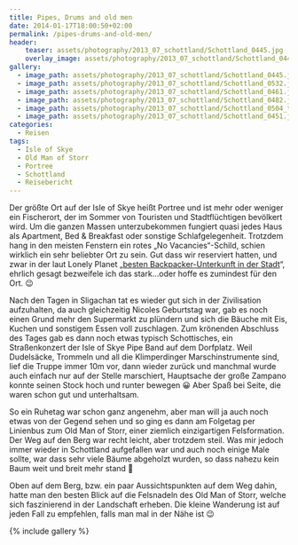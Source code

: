 ```yaml
---
title: Pipes, Drums and old men
date: 2014-01-17T18:00:50+02:00
permalink: /pipes-drums-and-old-men/
header:
    teaser: assets/photography/2013_07_schottland/Schottland_0445.jpg
    overlay_image: assets/photography/2013_07_schottland/Schottland_0445.jpg
gallery:
  - image_path: assets/photography/2013_07_schottland/Schottland_0445.jpg
  - image_path: assets/photography/2013_07_schottland/Schottland_0532.jpg
  - image_path: assets/photography/2013_07_schottland/Schottland_0461.jpg
  - image_path: assets/photography/2013_07_schottland/Schottland_0482.jpg
  - image_path: assets/photography/2013_07_schottland/Schottland_0504_tonemapped.jpg
  - image_path: assets/photography/2013_07_schottland/Schottland_0451.jpg
categories:
  - Reisen
tags:
  - Isle of Skye
  - Old Man of Storr
  - Portree
  - Schottland
  - Reisebericht
---
```


Der größte Ort auf der Isle of Skye heißt Portree und ist mehr oder weniger ein Fischerort, 
der im Sommer von Touristen und Stadtflüchtigen bevölkert wird. Um die ganzen Massen unterzubekommen fungiert quasi jedes Haus als Apartment, 
Bed & Breakfast oder sonstige Schlafgelegenheit. Trotzdem hang in den meisten Fenstern ein rotes „No Vacancies“-Schild, 
schien wirklich ein sehr beliebter Ort zu sein. Gut dass wir reserviert hatten, 
und zwar in der laut Lonely Planet „[besten Backpacker-Unterkunft in der Stadt](http://www.lonelyplanet.com/scotland/highlands-and-northern-islands/portree-port-righ/hotels/bayfield-backpackers)“, 
ehrlich gesagt bezweifele ich das stark&#8230;oder hoffe es zumindest für den Ort. 😉

Nach den Tagen in Sligachan tat es wieder gut sich in der Zivilisation aufzuhalten, da auch gleichzeitig Nicoles Geburtstag war, 
gab es noch einen Grund mehr den Supermarkt zu plündern und sich die Bäuche mit Eis, Kuchen und sonstigem Essen voll zuschlagen. 
Zum krönenden Abschluss des Tages gab es dann noch etwas typisch Schottisches, ein Straßenkonzert der Isle of Skye Pipe Band auf dem Dorfplatz. 
Weil Dudelsäcke, Trommeln und all die Klimperdinger Marschinstrumente sind, lief die Truppe immer 10m vor, 
dann wieder zurück und manchmal wurde auch einfach nur auf der Stelle marschiert, 
Hauptsache der große Zampano konnte seinen Stock hoch und runter bewegen 😀 Aber Spaß bei Seite, die waren schon gut und unterhaltsam.

So ein Ruhetag war schon ganz angenehm, aber man will ja auch noch etwas von der Gegend sehen und so ging es dann am 
Folgetag per Linienbus zum Old Man of Storr, einer ziemlich einzigartigen Felsformation. Der Weg auf den Berg war recht leicht, aber trotzdem steil. 
Was mir jedoch immer wieder in Schottland aufgefallen war und auch noch einige Male sollte, war dass sehr viele Bäume abgeholzt wurden, 
so dass nahezu kein Baum weit und breit mehr stand 🙁

Oben auf dem Berg, bzw. ein paar Aussichtspunkten auf dem Weg dahin, hatte man den besten Blick auf die Felsnadeln des Old Man of Storr, 
welche sich faszinierend in der Landschaft erheben. Die kleine Wanderung ist auf jeden Fall zu empfehlen, falls man mal in der Nähe ist 😉

{% include gallery %}